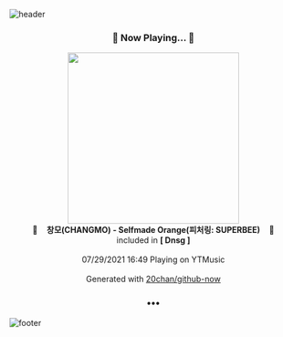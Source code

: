 ![header](https://capsule-render.vercel.app/api?type=wave&height=170&section=header&text=Hi.%20I'm%20SHIFT&fontColor=090707&fontAlignX=45&fontAlignY=65&fontSize=100)

<h3 align="center">🎵 Now Playing... 🎵</h3>
<p align="center">
  <a href="https://music.youtube.com/watch?v=s6bx7MCEZ6Y">
    <img width="300" src="https://lh3.googleusercontent.com/S6eAG2QodcZ8ZlBa_HSE9dImEH7GyyBcf9Nb1TQtkokADqkoVBJDyMabytDASSnuSqY74iaTFIIVpDs">
  </a>
  <br>
  🎵&nbsp&nbsp&nbsp <b>창모(CHANGMO) - Selfmade Orange(피처링: SUPERBEE)</b> &nbsp&nbsp&nbsp🎵
  <br>
  included in <b>[ Dnsg ]</b>
  
  <br />
  <br />
  07/29/2021 16:49 Playing on YTMusic
  <br />
  <br />
  Generated with <a href="https://github.com/20chan/github-now">20chan/github-now</a>
</p>

<h3 align="center">•••</h3>

![footer](https://capsule-render.vercel.app/api?type=wave&height=150&section=footer)
